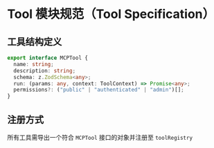 # Tool 模块规范（Tool Specification）

## 工具结构定义
```ts
export interface MCPTool {
  name: string;
  description: string;
  schema: z.ZodSchema<any>;
  run: (params: any, context: ToolContext) => Promise<any>;
  permissions?: ("public" | "authenticated" | "admin")[];
}
```

## 注册方式
所有工具需导出一个符合 `MCPTool` 接口的对象并注册至 `toolRegistry`

